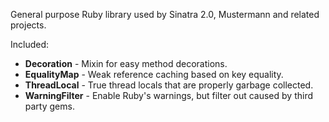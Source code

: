 General purpose Ruby library used by Sinatra 2.0, Mustermann and related projects.

Included:

* **Decoration** - Mixin for easy method decorations.
* **EqualityMap** - Weak reference caching based on key equality.
* **ThreadLocal** - True thread locals that are properly garbage collected.
* **WarningFilter** - Enable Ruby's warnings, but filter out caused by third party gems.
